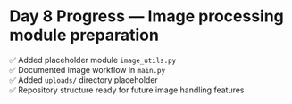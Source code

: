 # Day 8 Progress — Image processing module preparation

✅ Added placeholder module `image_utils.py`  
✅ Documented image workflow in `main.py`  
✅ Added `uploads/` directory placeholder  
✅ Repository structure ready for future image handling features
